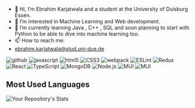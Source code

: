 - 👋 Hi, I’m Ebrahim Karjatwala and a student at the University of Duisburg Essen. 
- 👀 I’m interested in Machine Learning and Web development. 
- 🌱 I’m currently learning Java , C++ , SQL and soon planning to start with Python to be able to dive into machine learning too.
- 📫 How to reach me:
- ebrahim.karjatwala@stud.uni-due.de 

![github](https://img.shields.io/badge/GitHub-000000?style=for-the-badge&logo=GitHub&logoColor=white)
![javascript](https://img.shields.io/badge/Javascript-F7DF1E?style=for-the-badge&logo=Javascript&logoColor=white)
![html5](https://img.shields.io/badge/HTML5-FA3A0F?style=for-the-badge&logo=Javascript&logoColor=white)
![CSS3](https://img.shields.io/badge/CSS-1572B6?style=for-the-badge&logo=CSS3&logoColor=white)
![webpack](https://img.shields.io/badge/Webpack-8DD6F9?style=for-the-badge&logo=Webpack3&logoColor=white)
![ESLint](https://img.shields.io/badge/ESLint-4B32C3?style=for-the-badge&logo=ESLint&logoColor=white)
![Redux](https://img.shields.io/badge/Redux-764ABC?style=for-the-badge&logo=Redux&logoColor=white)
![React](https://img.shields.io/badge/React-61DAFB?style=for-the-badge&logo=React&logoColor=white)
![TypeScript](https://img.shields.io/badge/TypeScript-3178C6?style=for-the-badge&logo=TypeScript&logoColor=white)
![MongoDB](https://img.shields.io/badge/MongoDB-47A248?style=for-the-badge&logo=MongoDB&logoColor=white)
![Node.js](https://img.shields.io/badge/Node.js-339933?style=for-the-badge&logo=Node.js&logoColor=white)
![MUI](https://img.shields.io/badge/MUI-007FFF?style=for-the-badge&logo=MUI&logoColor=white)
![MUI](https://img.shields.io/badge/MUI-007FFF?style=for-the-badge&logo=MUI&logoColor=white)

## Most Used Languages
![Your Repository's Stats](https://github-readme-stats.vercel.app/api/top-langs/?username=ebrahim78652&theme=blue-green)

<!---
ebrahim78652/ebrahim78652 is a ✨ special ✨ repository because its `README.md` (this file) appears on your GitHub profile.
You can click the Preview link to take a look at your changes.
--->
